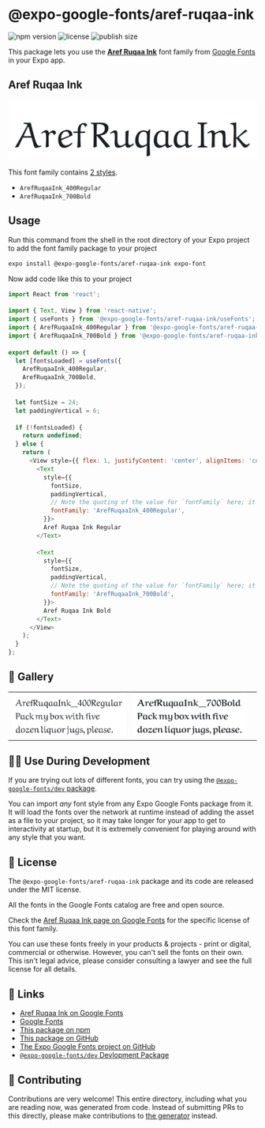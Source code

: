 # @expo-google-fonts/aref-ruqaa-ink

![npm version](https://flat.badgen.net/npm/v/@expo-google-fonts/aref-ruqaa-ink)
![license](https://flat.badgen.net/github/license/expo/google-fonts)
![publish size](https://flat.badgen.net/packagephobia/install/@expo-google-fonts/aref-ruqaa-ink)

This package lets you use the [**Aref Ruqaa Ink**](https://fonts.google.com/specimen/Aref+Ruqaa+Ink) font family from [Google Fonts](https://fonts.google.com/) in your Expo app.

## Aref Ruqaa Ink

![Aref Ruqaa Ink](./font-family.png)

This font family contains [2 styles](#-gallery).

- `ArefRuqaaInk_400Regular`
- `ArefRuqaaInk_700Bold`

## Usage

Run this command from the shell in the root directory of your Expo project to add the font family package to your project
```sh
expo install @expo-google-fonts/aref-ruqaa-ink expo-font
```

Now add code like this to your project
```js
import React from 'react';

import { Text, View } from 'react-native';
import { useFonts } from '@expo-google-fonts/aref-ruqaa-ink/useFonts';
import { ArefRuqaaInk_400Regular } from '@expo-google-fonts/aref-ruqaa-ink/400Regular';
import { ArefRuqaaInk_700Bold } from '@expo-google-fonts/aref-ruqaa-ink/700Bold';

export default () => {
  let [fontsLoaded] = useFonts({
    ArefRuqaaInk_400Regular,
    ArefRuqaaInk_700Bold,
  });

  let fontSize = 24;
  let paddingVertical = 6;

  if (!fontsLoaded) {
    return undefined;
  } else {
    return (
      <View style={{ flex: 1, justifyContent: 'center', alignItems: 'center' }}>
        <Text
          style={{
            fontSize,
            paddingVertical,
            // Note the quoting of the value for `fontFamily` here; it expects a string!
            fontFamily: 'ArefRuqaaInk_400Regular',
          }}>
          Aref Ruqaa Ink Regular
        </Text>

        <Text
          style={{
            fontSize,
            paddingVertical,
            // Note the quoting of the value for `fontFamily` here; it expects a string!
            fontFamily: 'ArefRuqaaInk_700Bold',
          }}>
          Aref Ruqaa Ink Bold
        </Text>
      </View>
    );
  }
};

```

## 🔡 Gallery


||||
|-|-|-|
|![ArefRuqaaInk_400Regular](.//400Regular/ArefRuqaaInk_400Regular.ttf.png)|![ArefRuqaaInk_700Bold](.//700Bold/ArefRuqaaInk_700Bold.ttf.png)|||


## 👩‍💻 Use During Development

If you are trying out lots of different fonts, you can try using the [`@expo-google-fonts/dev` package](https://github.com/freeboub/google-fonts/tree/master/font-packages/dev#readme).

You can import *any* font style from any Expo Google Fonts package from it. It will load the fonts
over the network at runtime instead of adding the asset as a file to your project, so it may take longer
for your app to get to interactivity at startup, but it is extremely convenient
for playing around with any style that you want.

## 📖 License

The `@expo-google-fonts/aref-ruqaa-ink` package and its code are released under the MIT license.

All the fonts in the Google Fonts catalog are free and open source.

Check the [Aref Ruqaa Ink page on Google Fonts](https://fonts.google.com/specimen/Aref+Ruqaa+Ink) for the specific license of this font family.

You can use these fonts freely in your products & projects - print or digital, commercial or otherwise. However, you can't sell the fonts on their own. This isn't legal advice, please consider consulting a lawyer and see the full license for all details.

## 🔗 Links

- [Aref Ruqaa Ink on Google Fonts](https://fonts.google.com/specimen/Aref+Ruqaa+Ink)
- [Google Fonts](https://fonts.google.com/)
- [This package on npm](https://www.npmjs.com/package/@expo-google-fonts/aref-ruqaa-ink)
- [This package on GitHub](https://github.com/freeboub/google-fonts/tree/master/font-packages/aref-ruqaa-ink)
- [The Expo Google Fonts project on GitHub](https://github.com/freeboub/google-fonts)
- [`@expo-google-fonts/dev` Devlopment Package](https://github.com/freeboub/google-fonts/tree/master/font-packages/dev)

## 🤝 Contributing

Contributions are very welcome! This entire directory, including what you are reading now, was generated from code. Instead of submitting PRs to this directly, please make contributions to [the generator](https://github.com/freeboub/google-fonts/tree/master/packages/generator) instead.
